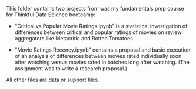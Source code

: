 This folder contains two projects from was my fundamentals prep course for Thinkful Data Science bootcamp:

- "Critical vs Popular Movie Ratings.ipynb" is a statistical investigation of differences between critical and popular ratings of movies on review aggregators like Metacritic and Rotten Tomatoes

- "Movie Ratings Recency.ipynb" contains a proposal and basic execution of an analysis of differences between movies rated individually soon after watching versus movies rated in batches long after watching.  (The assignment was to write a research proposal.)

All other files are data or support files.
